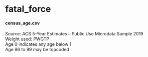 # fatal_force


#### census_age.csv
Source: ACS 5-Year Estimates – Public Use Microdata Sample 2019 <br>
Weight used: PWGTP <br>
Age 0 indicates any age below 1 <br>
Age 86 to 99 may be topcoded <br>